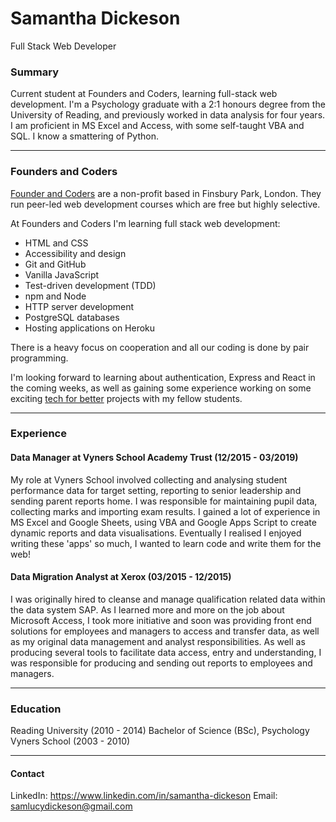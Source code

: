 # Samantha Dickeson

Full Stack Web Developer

### Summary

Current student at Founders and Coders, learning full-stack web development. I'm a Psychology graduate with a 2:1 honours degree from the University of Reading, and previously worked in data analysis for four years. I am proficient in MS Excel and Access, with some self-taught VBA and SQL. I know a smattering of Python.

---

### Founders and Coders

[Founder and Coders](https://www.foundersandcoders.com/) are a non-profit based in Finsbury Park, London. They run peer-led web development courses which are free but highly selective.

At Founders and Coders I'm learning full stack web development:

- HTML and CSS
- Accessibility and design
- Git and GitHub
- Vanilla JavaScript
- Test-driven development (TDD)
- npm and Node
- HTTP server development
- PostgreSQL databases
- Hosting applications on Heroku

There is a heavy focus on cooperation and all our coding is done by pair programming.

I'm looking forward to learning about authentication, Express and React in the coming weeks, as well as gaining some experience working on some exciting [tech for better](https://www.foundersandcoders.com/techforbetter/) projects with my fellow students.

---

### Experience

#### Data Manager at Vyners School Academy Trust (12/2015 - 03/2019)

My role at Vyners School involved collecting and analysing student performance data for target setting, reporting to senior leadership and sending parent reports home. I was responsible for maintaining pupil data, collecting marks and importing exam results. I gained a lot of experience in MS Excel and Google Sheets, using VBA and Google Apps Script to create dynamic reports and data visualisations. Eventually I realised I enjoyed writing these 'apps' so much, I wanted to learn code and write them for the web!

#### Data Migration Analyst at Xerox (03/2015 - 12/2015)

I was originally hired to cleanse and manage qualification related data within the data system SAP. As I learned more and more on the job about Microsoft Access, I took more initiative and soon was providing front end solutions for employees and managers to access and transfer data, as well as my original data management and analyst responsibilities. As well as producing several tools to facilitate data access, entry and understanding, I was responsible for producing and sending out reports to employees and managers.

---

### Education

Reading University (2010 - 2014)
Bachelor of Science (BSc), Psychology
Vyners School (2003 - 2010)

---

#### Contact

LinkedIn: https://www.linkedin.com/in/samantha-dickeson
Email: samlucydickeson@gmail.com

